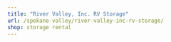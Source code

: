 ```yaml
---
title: "River Valley, Inc. RV Storage"
url: /spokane-valley/river-valley-inc-rv-storage/
shop: storage rental
---
```


